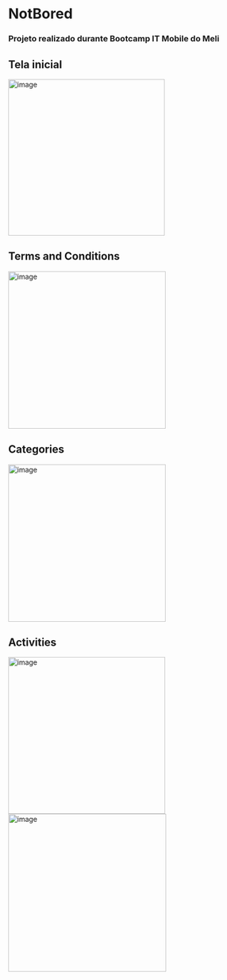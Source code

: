 # NotBored

### Projeto realizado durante Bootcamp IT Mobile do Meli

## Tela inicial
<img width="315" alt="image" src="https://user-images.githubusercontent.com/81321335/189957566-1fc7519c-94d0-4ea6-ad02-216eb45db1d5.png">

## Terms and Conditions
<img width="317" alt="image" src="https://user-images.githubusercontent.com/81321335/189957915-430cb033-8a7b-4f79-a217-43eba358c48f.png">

## Categories
<img width="317" alt="image" src="https://user-images.githubusercontent.com/81321335/189957712-b4dc5c62-e8b8-42b7-8366-8c51b77e7d08.png">

## Activities
<img width="316" alt="image" src="https://user-images.githubusercontent.com/81321335/189958211-4798f205-45ac-4357-895e-45d330bc3f9c.png"> <img width="318" alt="image" src="https://user-images.githubusercontent.com/81321335/189958273-77de8891-064b-40d2-aad9-0ba2c1c24354.png">
